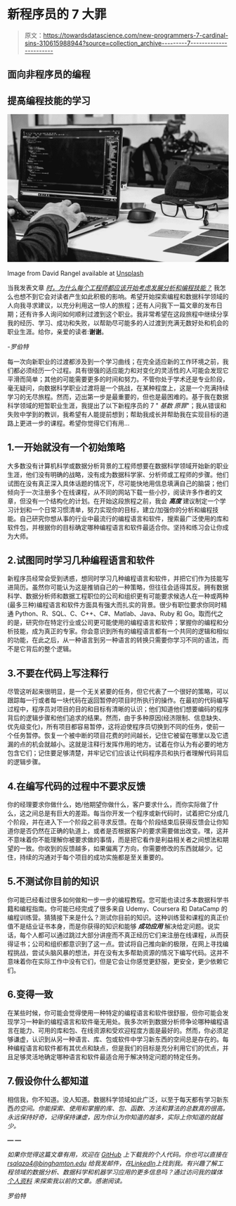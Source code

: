 # 新程序员的 7 大罪

> 原文：<https://towardsdatascience.com/new-programmers-7-cardinal-sins-310615988944?source=collection_archive---------7----------------------->

## 面向非程序员的编程

## 提高编程技能的学习

![](img/bd897069ba6828e7d5f584e212761236.png)

Image from David Rangel available at [Unsplash](https://unsplash.com/photos/4m7gmLNr3M0)

当我发表文章 [*时，为什么每个工程师都应该开始考虑发展分析和编程技能？*](/why-should-every-engineer-consider-start-developing-analytical-and-programming-skills-d510eadb146c) 我怎么也想不到它会对读者产生如此积极的影响。希望开始探索编程和数据科学领域的人向我寻求建议，以充分利用这一惊人的旅程；还有人问我下一篇文章的发布日期；还有许多人询问如何顺利过渡到这个职业。我非常希望在这段旅程中继续分享我的经历、学习、成功和失败，以帮助尽可能多的人过渡到充满无数好处和机会的职业生涯。给你，亲爱的读者:**谢谢**。

*-罗伯特*

每一次向新职业的过渡都涉及到一个学习曲线；在完全适应新的工作环境之前，我们都必须经历一个过程。具有很强的适应能力和对变化的灵活性的人可能会发现它平滑而简单；其他的可能需要更多的时间和努力。不管你处于学术还是专业阶段，毫无疑问，向数据科学职业过渡将是一个挑战，在某种程度上，这是一个充满持续学习的无尽旅程。然而，迈出第一步是最重要的，但也是最困难的。基于我在数据科学领域的短暂职业生涯，我提出了以下新程序员的 7 " *基数* *原罪*"；我从错误和失败中学到的教训，我希望有人能提前想到；帮助我成长并帮助我在实现目标的道路上更进一步的课程。希望你觉得它们有用…

## 1.一开始就没有一个初始策略

大多数没有计算机科学或数据分析背景的工程师想要在数据科学领域开始新的职业生涯，他们没有明确的战略，没有成为数据科学家、分析师或工程师的步骤。他们试图在没有真正深入具体话题的情况下，尽可能快地用信息填满自己的脑袋；他们倾向于一次注册多个在线课程，从不同的网站下载一些小抄，阅读许多作者的文章，但没有一个结构化的计划。在开始这段旅程之前，我会 ***高度*** 建议制定一个学习计划和一个日常习惯清单，努力实现你的目标，建立/加强你的分析和编程技能。自己研究你想从事的行业中最流行的编程语言和软件，搜索最广泛使用的库和软件包，并根据你的目标确定哪种编程语言和软件最适合你。坚持和练习会让你成为大师。

## 2.试图同时学习几种编程语言和软件

新程序员经常会受到诱惑，想同时学习几种编程语言和软件，并把它们作为技能写进简历。虽然你可能认为这是推销自己的一种策略，但往往会适得其反。拥有数据科学、数据分析师和数据工程职位的公司和组织更有可能要求候选人在一种或两种(最多三种)编程语言和软件方面具有强大而扎实的背景。很少有职位要求你同时精通 Python、R、SQL、C、C++、C#、Matlab、Java、Ruby 和 Go。取而代之的是，研究你在特定行业或公司更可能使用的编程语言和软件；掌握你的编程和分析技能，成为真正的专家。你会意识到所有的编程语言都有一个共同的逻辑和相似的功能，在此之后，从一种语言到另一种语言的转换只需要你学习不同的语法，而不是它背后的整个逻辑。

## 3.不要在代码上写注释行

尽管这听起来很明显，是一个无关紧要的任务，但它代表了一个很好的策略，可以跟踪每一行或者每一块代码在返回暂停的项目时所执行的操作。在最初的代码编写过程中，程序员对项目的目的和目标有清晰的认识；他们知道他们想要编码的程序背后的逻辑步骤和他们追求的结果。然而，由于多种原因(经济限制、信息缺失、优先级变化)，所有项目都容易暂停，这将迫使程序员切换到不同的任务，使前一个任务暂停。恢复一个被中断的项目花费的时间越长，记住它被留在哪里以及它遗漏的点的机会就越小。这就是注释行发挥作用的地方。试着在你认为有必要的地方包含它们；记住要足够清楚，并牢记它们应该让代码程序员和执行者理解代码背后的逻辑步骤。

## 4.在编写代码的过程中不要求反馈

你的经理要求你做什么，她/他期望你做什么，客户要求什么，而你实际做了什么，这之间总是有巨大的差距。每当你开发一个程序或新代码时，试着把它分成几个阶段，并在进入下一个阶段之前寻求反馈。在每个阶段结束后获得反馈会让你知道你是否仍然在正确的轨道上，或者是否根据客户的要求需要做出改变。嘿，这并不意味着你不能理解你被要求做的事情，而是把它看作是利益相关者之间想法和期望的一致。你收到的反馈越多，如果偏离了方向，你需要修改的东西就越少。记住，持续的沟通对于每个项目的成功实施都是至关重要的。

## 5.不测试你目前的知识

你可能已经看过很多如何做和一步一步的编程教程。您可能也读过多本数据科学书籍和编程指南。你可能已经完成了很多来自 Udemy、Coursera 和 DataCamp 的编程训练营。猜猜接下来是什么？测试你目前的知识。这种训练营和课程的真正价值不是结业证书本身，而是你获得的知识和能够 ***成功应用*** 解决给定问题。说实话，每个人都可以通过跳过大部分讲座而不真正经历它们来注册在线课程，从而获得证书；公司和组织都意识到了这一点。尝试将自己推向新的极限，在网上寻找编程挑战，尝试头脑风暴的想法，并在没有太多帮助资源的情况下编写代码。这并不意味着你在实际工作中没有它们，但是它会让你感觉更舒服，更安全，更少依赖它们。

## 6.变得一致

在某些时候，你可能会觉得使用一种特定的编程语言和软件很舒服，但你可能会发现学习一种新的编程语言和软件毫无用处。我多次听到数据分析师争论哪种编程语言在能力、可用的库和包、在线资源和受欢迎程度方面是最好的。然而，你必须足够谦虚，认识到从另一种语言、库、包或软件中学习新东西的空间总是存在的。每种编程语言和软件都有其优点和缺点，但是我们的目标是充分利用它们的优点，并且足够灵活地确定哪种语言和软件最适合用于解决特定问题的特定任务。

## 7.假设你什么都知道

相信我，你不知道。没人知道。数据科学领域如此广泛，以至于每天都有学习新东西*的空间。你能探索、使用和掌握的库、包、函数、方法和算法的总数真的很高。永远保持好奇，记得保持谦虚，因为你认为你知道的越多，实际上你知道的就越少。*

**— —**

**如果你觉得这篇文章有用，欢迎在* [*GitHub*](https://github.com/rsalaza4/R-for-industrial-engineering) *上下载我的个人代码。你也可以直接在 rsalaza4@binghamton.edu 给我发邮件，在*[*LinkedIn*](https://www.linkedin.com/in/roberto-salazar-reyna/)*上找到我。有兴趣了解工程领域的数据分析、数据科学和机器学习应用的更多信息吗？通过访问我的媒体* [*个人资料*](https://robertosalazarr.medium.com/) *来探索我以前的文章。感谢阅读。**

*罗伯特*